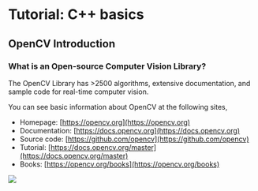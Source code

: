 # Tutorial: C++ basics
## OpenCV Introduction
### What is an Open-source Computer Vision Library?
The OpenCV Library has >2500 algorithms, extensive documentation, and sample code for real-time computer vision.

You can see basic information about OpenCV at the following sites,
* Homepage: [https://opencv.org](https://opencv.org)
* Documentation: [https://docs.opencv.org](https://docs.opencv.org)
* Source code: [https://github.com/opencv](https://github.com/opencv)
* Tutorial: [https://docs.opencv.org/master](https://docs.opencv.org/master)
* Books: [https://opencv.org/books](https://opencv.org/books)

![](https://github.com/ykkimhgu/DLIP_doc/assets/84508106/2edf3297-6380-4a58-a188-4157a15c3e92)

